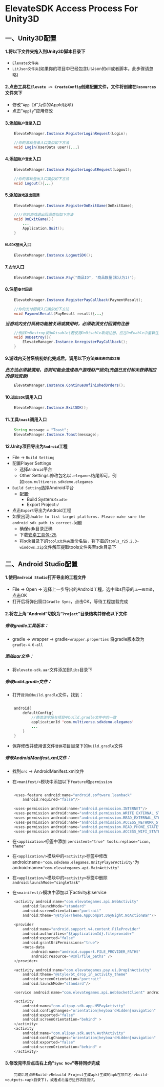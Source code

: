 ﻿# ElevateSDK Access Process For Unity3D

## 一、Unity3D配置

#### 1.将以下文件夹拖入到Unity3D脚本目录下
 * `Elevate文件夹`
 * `LitJson文件夹`(如果你的项目中已经包含LitJson的dll或者脚本，此步骤请忽略)

#### 2.点击工具栏`Elevate -> CreateConfig`创建配置文件，文件将创建在`Resources`文件夹下
 * 修改"`App Id`"为你的AppId(`必填`)
 * 点击"`Apply`"应用修改

#### 3.添加`账户登录`入口
```java
    ElevateManager.Instance.RegisterLoginRequest(Login);
	
    //你的游戏登录入口类似如下方法
    void Login(UserData user){...}
```

#### 4.添加`账户登出`入口
```java
    ElevateManager.Instance.RegisterLogoutRequest(Logout);
	
    //你的游戏登出入口类似如下方法
    void Logout(){...}
```

#### 5.添加`游戏退出回调`
```java
    ElevateManager.Instance.RegisterOnExitGame(OnExitGame);
	
    ////你的游戏退出回调类似如下方法
    void OnExitGame(){
        ...
        Application.Quit();	
    }
```

#### 6.`SDK登出`入口
```java
    ElevateManager.Instance.LogoutSDK();
```

#### 7.`支付`入口
```java
    ElevateManager.Instance.Pay("商品ID", "商品数量(默认为1)");
```

#### 8.注册`支付回调`
```java
    ElevateManager.Instance.RegisterPayCallback(PaymentResult);
	
    //你的支付回调入口类似如下方法
    void PaymentResult(PayResult result){...}
```

***当游戏内支付系统功能被关闭或禁用时，必须取消支付回调的注册***

```java
	//例如OnDestroy或OnDisable(若使用OnDisable取消注册，应在OnEnable中重新注册)
	void OnDestroy(){
        ElevateManager.Instance.UnregisterPayCallback();
	}
```

#### 9.游戏内支付系统初始化完成后，调用以下方法`继续未完成订单`

***此方法必须被调用，否则可能会造成用户游戏财产损失(充值已支付却未获得相应的游戏资源)***

```java
    ElevateManager.Instance.ContinueUnfinishedOrders();
```

#### 10.`退出SDK`调用入口

```java
    ElevateManager.Instance.ExitSDK();
```

#### 11.工具`toast`调用入口
```java
    String message = "Toast";
    ElevateManager.Instance.Toast(message);
```

#### 12.Unity项目导出为`Android`工程
 * File -> `Build Setting`
 * 配置Player Settings
    * 选择`Android`平台
    * Other Settings:修改包名以`.elegames`结尾即可，例如:`com.multiverse.sdkdemo.elegames`
 * `Build Setting`选择Android平台
    * 配置:
    	* Build System:`Gradle`
		* Export Project:`√`
 * 点击`Export`导出为Android工程
 * 如果出现`Unable to list target platforms. Please make sure the android sdk path is correct.`问题
    * 确保sdk目录正确
    * 下载[安卓工具包-25](https://dl.google.com/android/repository/tools_r25.2.3-windows.zip)
    * 将sdk目录下的`tools文件夹`重命名后，将下载的`tools_r25.2.3-windows.zip`文件解压提取tools文件夹至sdk目录下
	
## 二、Android Studio配置

#### 1.使用`Android Studio`打开导出的工程文件
 * File -> Open -> 选择上一步导出的Android工程，选中libs目录的`上一级目录`，点击OK
 * 打开后将弹出窗口`Gradle Sync`，点击OK，等待工程加载完成

#### 2.将左上角“Android”切换为“`Project`”目录结构并修改以下文件

##### **修改gradle工具版本：**
 
 * gradle -> wrapper -> gradle-`wrapper.properties` 将gradle版本改为`gradle-4.6-all`
    

##### **添加aar文件：**
 
 * 将`elevate-sdk.aar`文件添加到`libs`目录下
 

##### **修改build.gradle文件：**
 
 * 打开`提供的build.gradle`文件，找到：
	
```java

	android{
		defaultConfig{
			//修改该字段与项目中build.gradle文件中的一致
			applicationId 'com.multiverse.sdkdemo.elegames'
			...
		}
	}
```

   * 保存修改并使用该文件`替换`项目目录下的`build.gradle`文件
    
##### **修改AndroidManifest.xml文件：**
   * 找到`src` -> AndroidManifest.xml文件
    
   * 在`<manifest/>`模块中添加以下`feature`和`permission`
```java

	<uses-feature android:name="android.software.leanback"
		android:required="false"/>
		
	<uses-permission android:name="android.permission.INTERNET"/>        
	<uses-permission android:name="android.permission.WRITE_EXTERNAL_STORAGE"/>
	<uses-permission android:name="android.permission.READ_EXTERNAL_STORAGE"/>
	<uses-permission android:name="android.permission.ACCESS_NETWORK_STATE"/>
	<uses-permission android:name="android.permission.READ_PHONE_STATE"/>
	<uses-permission android:name="android.permission.ACCESS_WIFI_STATE"/>        
 ```

   * 在`<application>`标签中添加 `persistent="true" tools:replase="icon, theme"`
    
   * 在`<application/>`模块中的`<activity>`标签中修改android:name=`"com.sdkdemo.elegames.UnityPlayerActivity"`为android:name=`"com.elevategames.api.MainActivity"`
   
   * 在`<application/>`模块中的`<activity>`标签中删除`android:launchMode="singleTask"`
   
   * 在`<mainifest/>`模块中添加以下activity和service
    
```java    
    <activity android:name="com.elevategames.api.WebActivity"
    	android:launchMode="standard"
    	android:screenOrientation="portrait"
    	android:theme="@style/Theme.AppCompat.DayNight.NoActionBar"/>
    
    <provider
    	android:name="android.support.v4.content.FileProvider"
    	android:authorities="${applicationId}.fileprovider"
    	android:exported="false"
    	android:grantUriPermissions="true">
    	<meta-data
    	    android:name="android.support.FILE_PROVIDER_PATHS"
    	    android:resource="@xml/file_paths" />
    </provider>
        
    <activity android:name="com.elevategames.pay.ui.DropInActivity"
    	android:theme="@style/bt_drop_in_activity_theme"
    	android:screenOrientation="portrait"
    	android:launchMode="standard"/>

    <service android:name="com.elevategames.api.WebSocketClient" android:enabled="true"/>

    <activity
    	android:name="com.alipay.sdk.app.H5PayActivity"
    	android:configChanges="orientation|keyboardHidden|navigation"
    	android:exported="false"
    	android:screenOrientation="behind" >
    </activity>
    <activity
    	android:name="com.alipay.sdk.auth.AuthActivity"
    	android:configChanges="orientation|keyboardHidden|navigation"
    	android:exported="false"
    	android:screenOrientation="behind" >
    </activity>
```

#### 3.修改完毕后点击右上角"`Sync Now`"等待同步完成
        完成后可点击Build->Rebuild Project生成apk(生成的apk在项目名->build->outputs->apk目录下)，或者点击运行进行项目测试。